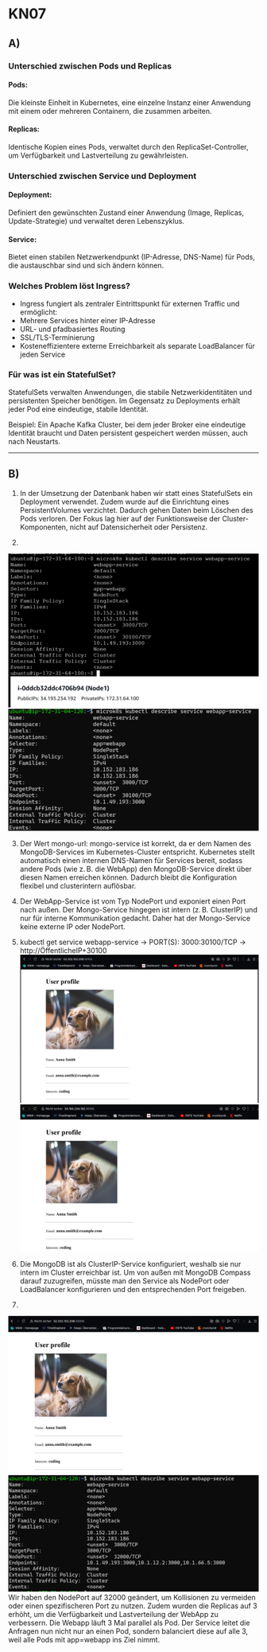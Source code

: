 # KN07
## A)

### Unterschied zwischen Pods und Replicas

#### Pods: 
Die kleinste Einheit in Kubernetes, eine einzelne Instanz einer Anwendung mit einem oder mehreren Containern, die zusammen arbeiten.
#### Replicas: 
Identische Kopien eines Pods, verwaltet durch den ReplicaSet-Controller, um Verfügbarkeit und Lastverteilung zu gewährleisten.

### Unterschied zwischen Service und Deployment

#### Deployment: 
Definiert den gewünschten Zustand einer Anwendung (Image, Replicas, Update-Strategie) und verwaltet deren Lebenszyklus.
#### Service: 
Bietet einen stabilen Netzwerkendpunkt (IP-Adresse, DNS-Name) für Pods, die austauschbar sind und sich ändern können.

### Welches Problem löst Ingress?

- Ingress fungiert als zentraler Eintrittspunkt für externen Traffic und ermöglicht:
- Mehrere Services hinter einer IP-Adresse
- URL- und pfadbasiertes Routing
- SSL/TLS-Terminierung
- Kosteneffizientere externe Erreichbarkeit als separate LoadBalancer für jeden Service

### Für was ist ein StatefulSet?

StatefulSets verwalten Anwendungen, die stabile Netzwerkidentitäten und persistenten Speicher benötigen. Im Gegensatz zu Deployments erhält jeder Pod eine eindeutige, stabile Identität.

Beispiel: Ein Apache Kafka Cluster, bei dem jeder Broker eine eindeutige Identität braucht und Daten persistent gespeichert werden müssen, auch nach Neustarts.

---

## B)

1. In der Umsetzung der Datenbank haben wir statt eines StatefulSets ein Deployment verwendet. Zudem wurde auf die Einrichtung eines PersistentVolumes verzichtet. Dadurch gehen Daten beim Löschen des Pods verloren. Der Fokus lag hier auf der Funktionsweise der Cluster-Komponenten, nicht auf Datensicherheit oder Persistenz.

2. 
![alt describenode1](describenode1.png)
![alt describemaster](describeMaster.png)

3. Der Wert mongo-url: mongo-service ist korrekt, da er dem Namen des MongoDB-Services im Kubernetes-Cluster entspricht. Kubernetes stellt automatisch einen internen DNS-Namen für Services bereit, sodass andere Pods (wie z. B. die WebApp) den MongoDB-Service direkt über diesen Namen erreichen können. Dadurch bleibt die Konfiguration flexibel und clusterintern auflösbar.

4. Der WebApp-Service ist vom Typ NodePort und exponiert einen Port nach außen. Der Mongo-Service hingegen ist intern (z. B. ClusterIP) und nur für interne Kommunikation gedacht. Daher hat der Mongo-Service keine externe IP oder NodePort.

5. kubectl get service webapp-service -> PORT(S): 3000:30100/TCP -> http://ÖffentlicheIP+30100
![alt AufrufWebseite](AufrufWebseite.png)
![alt AufrufWebseite2](AufrufWebseite2.png)

6. Die MongoDB ist als ClusterIP-Service konfiguriert, weshalb sie nur intern im Cluster erreichbar ist. Um von außen mit MongoDB Compass darauf zuzugreifen, müsste man den Service als NodePort oder LoadBalancer konfigurieren und den entsprechenden Port freigeben.

7. 
![alt AufrufWebseite](AufrufWebseite32000.png)
![alt describewebappservice](describewebappservice.png)
Wir haben den NodePort auf 32000 geändert, um Kollisionen zu vermeiden oder einen spezifischeren Port zu nutzen. Zudem wurden die Replicas auf 3 erhöht, um die Verfügbarkeit und Lastverteilung der WebApp zu verbessern. Die Webapp läuft 3 Mal parallel als Pod. Der Service leitet die Anfragen nun nicht nur an einen Pod, sondern balanciert diese auf alle 3, weil alle Pods mit app=webapp ins Ziel nimmt.